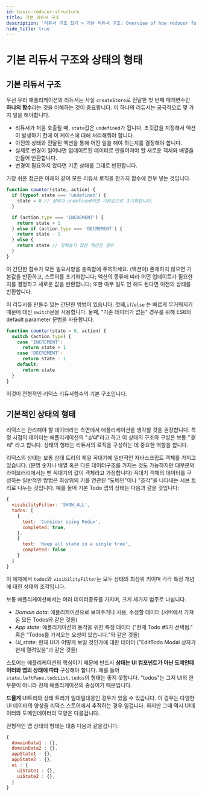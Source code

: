 ```yaml
---
id: basic-reducer-structure
title: 기본 리듀서 구조
description: '리듀서 구조 잡기 > 기본 리듀서 구조: Overview of how reducer functions work with Redux state'
hide_title: true
---
```


# 기본 리듀서 구조와 상태의 형태

## 기본 리듀서 구조

우선 우리 애플리케이션의 리듀서는 사실 `createStore`로 전달한 첫 번째 매개변수인 **하나의 함수**라는 것을 이해하는 것이 중요합니다. 이 하나의 리듀서는 궁극적으로 몇 가지 일을 해야합니다.

- 리듀서가 처음 호출될 때, `state`값은 `undefined`가 됩니다. 초깃값을 지정해서 액션이 발생하기 전에 이 케이스에 대해 처리해줘야 합니다.
- 이전의 상태와 전달된 액션을 통해 어떤 일을 해야 하는지를 결정해야 합니다.
- 실제로 변경이 일어나면 업데이트된 데이터로 만들어져야 할 새로운 객체와 배열을 만들어 반환합니다.
- 변경이 필요하지 않다면 기존 상태를 그대로 반환합니다.

가장 쉬운 접근은 아래와 같이 모든 리듀서 로직을 한가지 함수에 전부 넣는 것입니다.

```js
function counter(state, action) {
  if (typeof state === 'undefined') {
    state = 0 // 상태가 undefined이면 기본값으로 초기화합니다.
  }

  if (action.type === 'INCREMENT') {
    return state + 1
  } else if (action.type === 'DECREMENT') {
    return state - 1
  } else {
    return state // 정해놓지 않은 액션인 경우
  }
}
```

이 간단한 함수가 모든 필요사항을 충족함에 주목하세요. (액션이) 존재하지 않으면 기본값을 반환하고, 스토어를 초기화합니다; 액션의 종류에 따라 어떤 업데이트가 필요한지를 결정하고 새로운 값을 반환합니다; 또한 아무 일도 안 해도 된다면 이전의 상태를 반환합니다.

이 리듀서를 만들수 있는 간단한 방법이 있습니다. 첫째,`if`/`else` 는 빠르게 무거워지기 때문에 대신 `switch`문을 사용합니다. 둘째, "기존 데이터가 없는" 경우를 위해 ES6의 default parameter 문법을 사용합니다.

```js
function counter(state = 0, action) {
  switch (action.type) {
    case 'INCREMENT':
      return state + 1
    case 'DECREMENT':
      return state - 1
    default:
      return state
  }
}
```

이것이 전형적인 리덕스 리듀서함수의 기본 구조입니다.

## 기본적인 상태의 형태

리덕스는 관리해야 할 데이터라는 측면에서 애플리케이션을 생각할 것을 권장합니다. 특정 시점의 데이터는 애플리케이션의 "_상태_"라고 하고 이 상태의 구조와 구성은 보통 "_형태_" 라고 합니다. 상태의 형태는 리듀서의 로직을 구성하는 데 중요한 역할을 합니다.

리덕스의 상태는 보통 상태 트리의 제일 꼭대기에 일반적인 자바스크립트 객체를 가지고 있습니다. (분명 숫자나 배열 혹은 다른 데이터구조를 가지는 것도 가능하지만 대부분의 라이브러리에서는 맨 꼭대기의 값이 객체라고 가정합니다) 꼭대기 객체의 데이터를 구성하는 일반적인 방법은 최상위의 키를 연관된 "도메인"이나 "조각"을 나타내는 서브 트리로 나누는 것입니다. 예를 들어 기본 Todo 앱의 상태는 다음과 같을 것입니다:

```js
{
  visibilityFilter: 'SHOW_ALL',
  todos: [
    {
      text: 'Consider using Redux',
      completed: true,
    },
    {
      text: 'Keep all state in a single tree',
      completed: false
    }
  ]
}
```

이 예제에서 `todos`와 `visibilityFilter`는 모두 상태의 최상위 키이며 각각 특정 개념에 대한 상태의 조각입니다.

보통 애플리케이션에서는 여러 데이터종류를 가지며, 크게 세가지 범주로 나뉩니다.

- _Domain data_: 애플리케이션으로 보여주거나 사용, 수정할 데이터 (서버에서 가져온 모든 Todos와 같은 것들)
- _App state_: 애플리케이션의 동작을 위한 특정 데이터 ("현재 Todo #5가 선택됨." 혹은 "Todos를 가져오는 요청이 있습니다."와 같은 것들)
- _UI_state_: 현재 UI가 어떻게 보일 것인가에 대한 데이터 ("EditTodo Modal 상자가 현재 열려있음"과 같은 것들)

스토어는 애플리케이션의 핵심이기 때문에 반드시 **상태는 UI 컴포넌트가 아닌 도메인데이터와 앱의 상태에 따라** 구성해야 합니다. 예를 들어 `state.leftPane.todoList.todos`의 형태는 좋지 못합니다. "todos"는 그저 UI의 한 부분이 아니라 전체 애플리케이션의 중심이기 때문입니다.

**드물게** UI트리와 상태 트리가 일대일대응인 경우가 있을 수 있습니다. 이 경우는 다양한 UI 데이터의 양상을 리덕스 스토어에서 추적하는 경우 일겁니다. 하지만 그때 역시 UI데이터와 도메인데이터의 모양은 다를겁니다.

전형적인 앱 상태의 형태는 대충 다음과 같을겁니다.

```js
{
  domainData1 : {},
  domainData2 : {},
  appState1 : {},
  appState2 : {},
  ui : {
    uiState1 : {},
    uiState2 : {},
  }
}
```
